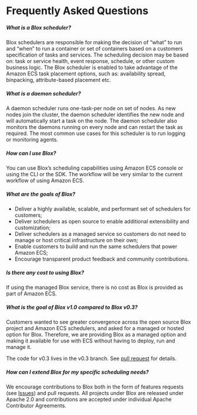 ﻿# Frequently Asked Questions

##### What is a Blox scheduler?
Blox schedulers are responsible for making the decision of “what” to run and “when” to run a container or set of containers based on a customers specification of tasks and services. The scheduling decision may be based on: task or service health, event response, schedule, or other custom business logic. The Blox scheduler is enabled to take advantage of the Amazon ECS task placement options, such as: availability spread, binpacking, attribute-based placement etc.  

##### What is a daemon scheduler?
A daemon scheduler runs one-task-per node on set of nodes. As new nodes join the cluster, the daemon scheduler identifies the new node and will automatically start a task on the node. The daemon scheduler also monitors the daemons running on every node and can restart the task as required. The most common use cases for this scheduler is to run logging or monitoring agents.    

##### How can I use Blox?
You can use Blox’s scheduling capabilities using Amazon ECS console or using the CLI or the SDK. The workflow will be very similar to the current workflow of using Amazon ECS.

##### What are the goals of Blox?
* Deliver a highly available, scalable, and performant set of schedulers for customers;
* Deliver schedulers as open source to enable additional extensibility and customization;
* Deliver schedulers as a managed service so customers do not need to manage or host critical infrastructure on their own;
* Enable customers to build and run the same schedulers that power Amazon ECS;
* Encourage transparent product feedback and community contributions.

##### Is there any cost to using Blox?
If using the managed Blox service, there is no cost as Blox is provided as part of Amazon ECS.  

##### What is the goal of Blox v1.0 compared to Blox v0.3?  
Customers wanted to see greater convergence across the open source Blox project and Amazon ECS schedulers, and asked for a managed or hosted option for Blox. Therefore, we are providing Blox as a managed option and making it available for use with ECS without having to deploy, run and manage it.

The code for v0.3 lives in the v0.3 branch. See [pull request](https://github.com/blox/blox/pull/214) for details.

##### How can I extend Blox for my specific scheduling needs?   
We encourage contributions to Blox both in the form of features requests (see [Issues](https://github.com/blox/blox/issues)) and pull requests. All projects under Blox are released under Apache 2.0 and contributions are accepted under individual Apache Contributor Agreements.
